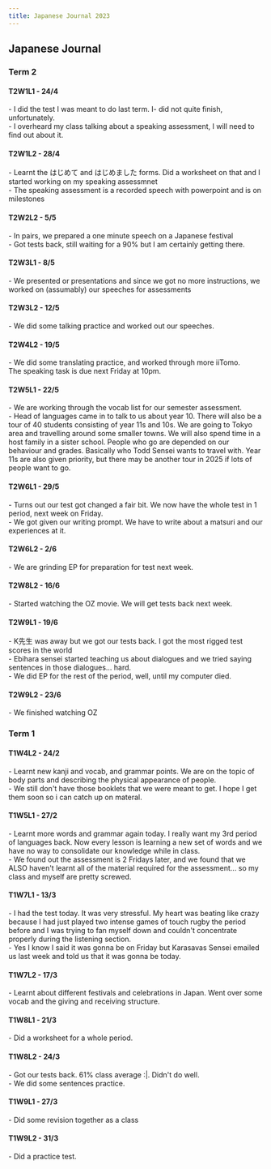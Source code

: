 ```yaml
---
title: Japanese Journal 2023
---
```


<body>
  <h2>Japanese Journal</h2>
  <h3>Term 2</h3>
  <h4>T2W1L1 - 24/4</h4>
  <p>- I did the test I was meant to do last term. I- did not quite finish, unfortunately.<br>- I overheard my class talking about a speaking assessment, I will need to find out about it.</p>
  <h4>T2W1L2 - 28/4</h4>
  <p>- Learnt the はじめて and はじめました forms. Did a worksheet on that and I started working on my speaking assessmnet<br>- The speaking assessment is a recorded speech with powerpoint and is on milestones</p>
  <h4>T2W2L2 - 5/5</h4>
  <p>- In pairs, we prepared a one minute speech on a Japanese festival<br>- Got tests back, still waiting for a 90% but I am certainly getting there.</p>
  <h4>T2W3L1 - 8/5</h4>
  <p>- We presented or presentations and since we got no more instructions, we worked on (assumably) our speeches for assessments</p>
  <h4>T2W3L2 - 12/5</h4>
  <p>- We did some talking practice and worked out our speeches.</p>
  <h4>T2W4L2 - 19/5</h4>
  <p>- We did some translating practice, and worked through more iiTomo.<br>The speaking task is due next Friday at 10pm.</p>
  <h4>T2W5L1 - 22/5</h4>
  <p>- We are working through the vocab list for our semester assessment.<br>- Head of languages came in to talk to us about year 10. There will also be a tour of 40 students consisting of year 11s and 10s. We are going to Tokyo area and travelling around some smaller towns. We will also spend time in a host family in a sister school. People who go are depended on our behaviour and grades. Basically who Todd Sensei wants to travel with. Year 11s are also given priority, but there may be another tour in 2025 if lots of people want to go.</p>
  <h4>T2W6L1 - 29/5</h4>
  <p>- Turns out our test got changed a fair bit. We now have the whole test in 1 period, next week on Friday.<br>- We got given our writing prompt. We have to write about a matsuri and our experiences at it.</p>
  <h4>T2W6L2 - 2/6</h4>
  <p>- We are grinding EP for preparation for test next week.</p>
  <h4>T2W8L2 - 16/6</h4>
  <p>- Started watching the OZ movie. We will get tests back next week.</p>
  <h4>T2W9L1 - 19/6</h4>
  <p>- K先生 was away but we got our tests back. I got the most rigged test scores in the world<br>- Ebihara sensei started teaching us about dialogues and we tried saying sentences in those dialogues... hard.<br>- We did EP for the rest of the period, well, until my computer died.</p>
  <h4>T2W9L2 - 23/6</h4>
  <p>- We finished watching OZ</p>








  <h3>Term 1</h3>
  <h4>T1W4L2 - 24/2</h4>
  <p>- Learnt new kanji and vocab, and grammar points. We are on the topic of body parts and describing the physical appearance of people.<br>- We still don't have those booklets that we were meant to get. I hope I get them soon so i can catch up on materal.</p>
  <h4>T1W5L1 - 27/2</h4>
  <p>- Learnt more words and grammar again today. I really want my 3rd period of languages back. Now every lesson is learning a new set of words and we have no way to consolidate our knowledge while in class.<br>- We found out the assessment is 2 Fridays later, and we found that we ALSO haven't learnt all of the material required for the assessment... so my class and myself are pretty screwed.</p>
  <h4>T1W7L1 - 13/3</h4>
  <p>- I had the test today. It was very stressful. My heart was beating like crazy because I had just played two intense games of touch rugby the period before and I was trying to fan myself down and couldn't concentrate properly during the listening section.<br>- Yes I know I said it was gonna be on Friday but Karasavas Sensei emailed us last week and told us that it was gonna be today.</p>
  <h4>T1W7L2 - 17/3</h4>
  <p>- Learnt about different festivals and celebrations in Japan. Went over some vocab and the giving and receiving structure.</p>
  <h4>T1W8L1 - 21/3</h4>
  <p>- Did a worksheet for a whole period.</p>
  <h4>T1W8L2 - 24/3</h4>
  <p>- Got our tests back. 61% class average :|. Didn't do well.<br>- We did some sentences practice.</p>
  <h4>T1W9L1 - 27/3</h4>
  <p>- Did some revision together as a class</p>
  <h4>T1W9L2 - 31/3</h4>
  <p>- Did a practice test.</p>
</body>